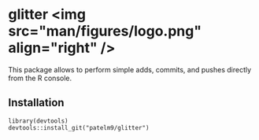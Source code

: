 # glitter &lt;img src="man/figures/logo.png" align="right" /&gt;    
This package allows to perform simple adds, commits, and pushes directly from the R console.  
  
## Installation  
`library(devtools)`  
`devtools::install_git("patelm9/glitter")`  

